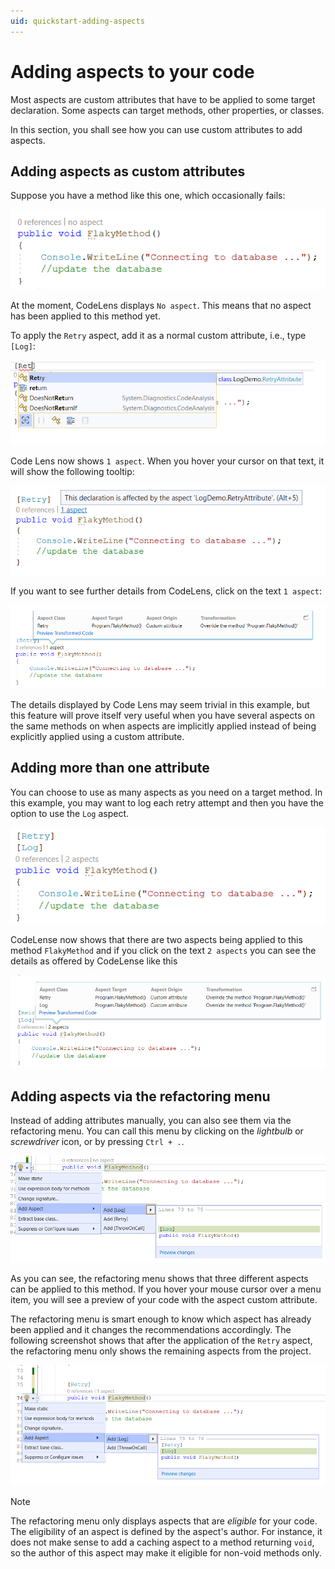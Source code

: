 ```yaml
---
uid: quickstart-adding-aspects
---
```


# Adding aspects to your code

Most aspects are custom attributes that have to be applied to some target declaration. Some aspects can target methods, other properties, or classes.

In this section, you shall see how you can use custom attributes to add aspects.

## Adding aspects as custom attributes

Suppose you have a method like this one, which occasionally fails:

![](images/flaky_method_no_aspect.png)

At the moment, CodeLens displays `No aspect`. This means that no aspect has been applied to this method yet.

To apply the `Retry` aspect, add it as a normal custom attribute, i.e., type `[Log]`:

![](images/applying_retry_attribute.png)

Code Lens now shows `1 aspect`. When you hover your cursor on that text, it will show the following tooltip:

![](images/retry_aspect_applied.png)

If you want to see further details from CodeLens, click on the text `1 aspect`:

![Retry_Aspect_Code_Lense](images/showing_retry_aspect_code_lense.png)

The details displayed by Code Lens may seem trivial in this example, but this feature will prove itself very useful when you have several aspects on the same methods on when aspects are implicitly applied instead of being explicitly applied using a custom attribute.

## Adding more than one attribute

You can choose to use as many aspects as you need on a target method. In this example, you may want to log each retry attempt and then you have the option to use the `Log` aspect.

![Retry_and_Log_Aspect_Together](images/retry_and_log_aspect_together.png)

CodeLense now shows that there are two aspects being applied to this method `FlakyMethod` and if you click on the text `2 aspects` you can see the details as offered by CodeLense like this

![Retry_Log_Applied_CodeLense](images/retry_log_code_lense_details.png)


## Adding aspects via the refactoring menu

Instead of adding attributes manually, you can also see them via the refactoring menu. You can call this menu by clicking on the _lightbulb_ or _screwdriver_ icon, or by pressing `Ctrl + .`.

![Context_menu_offers_aspects](images/add_aspect_via_context_menu.png)

As you can see, the refactoring menu shows that three different aspects can be applied to this method. If you hover your mouse cursor over a menu item, you will see a preview of your code with the aspect custom attribute.

The refactoring menu is smart enough to know which aspect has already been applied and it changes the recommendations accordingly. The following screenshot shows that after the application of the `Retry` aspect, the refactoring menu only shows the remaining aspects from the project.

![Sucecssive_application_of_aspects_via_context_menu](images/successive_application_aspects_via_context_menu.png)

> [!NOTE]
> The refactoring menu only displays aspects that are _eligible_ for your code. The eligibility of an aspect is defined by the aspect's author. For instance, it does not make sense to add a caching aspect to a method returning `void`, so the author of this aspect may make it eligible for non-void methods only.

